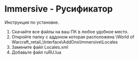 # Immersive - Русификатор
Инструкция по установке. 
1. Скачайте все файлы на ваш ПК в любое удобное место. 
2. Откройте папку с аддоном которая расположена \World of Warcraft\_retail_\Interface\AddOns\Immersive\Locales
3. Замените файл Locales.xml
4. Добавьте файл ruRU.lua
